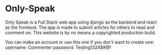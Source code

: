 # Only-Speak
Only Speak is a Full Stack web app using django as the backend and react as the frontend. The app is made to submit articles for others to read and comment on. 
This website is by no means a copyrighted production build.

You can make an account or use this one if you don't want to create one:
 username: 	Commenter
 password: Testing1324$#@!
